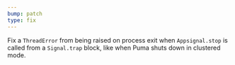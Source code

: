 ```yaml
---
bump: patch
type: fix
---
```


Fix a `ThreadError` from being raised on process exit when `Appsignal.stop` is called from a `Signal.trap` block, like when Puma shuts down in clustered mode.

